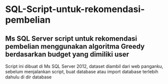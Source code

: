 # SQL-Script-untuk-rekomendasi-pembelian
## Ms SQL Server script untuk rekomendasi pembelian menggunakan algoritma Greedy berdasarkan budget yang dimiliki user

Script ini dibuat di Ms SQL Server 2012, dataset diambil dari web panganku, sebelum menjalankan script, buat database atau import database terlebih dahulu di dir database
